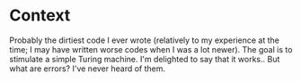 # Context

Probably the dirtiest code I ever wrote (relatively to my experience at the time; I may have written worse codes when I was a lot newer). The goal is to stimulate a simple Turing machine. I'm delighted to say that it works.. But what are errors? I've never heard of them.